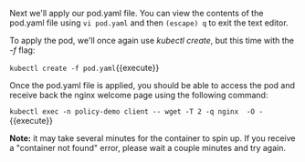 Next we'll apply our pod.yaml file.  You can view the contents of the pod.yaml file using `vi pod.yaml` and then `(escape) q` to exit the text editor.

To apply the pod, we'll once again use _kubectl create_, but this time with the _-f_ flag:

`kubectl create -f pod.yaml`{{execute}}

Once the pod.yaml file is applied, you should be able to access the pod and receive back the nginx welcome page using the following command:

`
kubectl exec -n policy-demo client -- wget -T 2 -q nginx  -O -
`{{execute}}

**Note:** it may take several minutes for the container to spin up.  If you receive a "container not found" error, please wait a couple minutes and try again.
